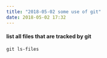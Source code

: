 ```yaml
---
title: "2018-05-02 some use of git"
date: 2018-05-02 17:32
---
```


#### list all files that are tracked by git

```
git ls-files
```